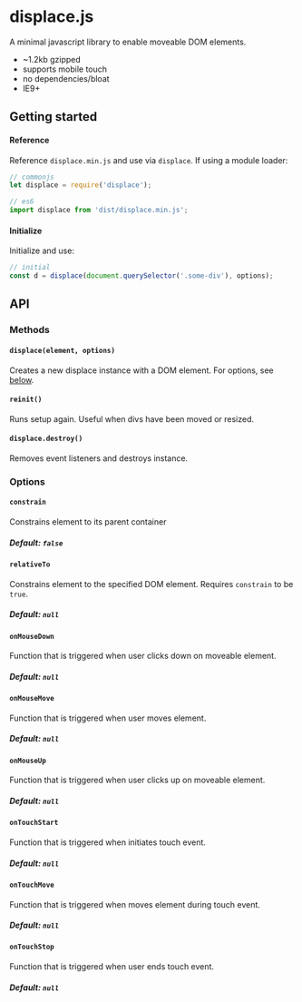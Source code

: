 
# displace.js

A minimal javascript library to enable moveable DOM elements.
- ~1.2kb gzipped
- supports mobile touch
- no dependencies/bloat
- IE9+

## Getting started
#### Reference
Reference `displace.min.js` and use via `displace`. If using a module loader:
```javascript
// commonjs
let displace = require('displace');

// es6
import displace from 'dist/displace.min.js';
```

#### Initialize
Initialize and use:
```javascript
// initial
const d = displace(document.querySelector('.some-div'), options);
```

## API

### Methods
#### `displace(element, options)`
Creates a new displace instance with a DOM element. For options, see [below](#options).

#### `reinit()`
Runs setup again. Useful when divs have been moved or resized.

#### `displace.destroy()`
Removes event listeners and destroys instance.



### Options
#### `constrain`
Constrains element to its parent container
##### Default: `false`

#### `relativeTo`
Constrains element to the specified DOM element. Requires `constrain` to be `true`.
##### Default: `null`

#### `onMouseDown`
Function that is triggered when user clicks down on moveable element.
##### Default: `null`

#### `onMouseMove`
Function that is triggered when user moves element.
##### Default: `null`

#### `onMouseUp`
Function that is triggered when user clicks up on moveable element.
##### Default: `null`

#### `onTouchStart`
Function that is triggered when initiates touch event.
##### Default: `null`

#### `onTouchMove`
Function that is triggered when moves element during touch event.
##### Default: `null`

#### `onTouchStop`
Function that is triggered when user ends touch event.
##### Default: `null`
